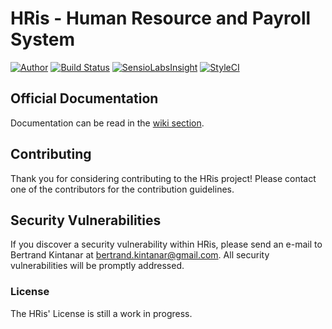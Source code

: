 # HRis - Human Resource and Payroll System

[![Author](https://img.shields.io/badge/author-@bkintanar-blue.svg?style=flat-square)](https://twitter.com/bkintanar) [![Build Status](https://img.shields.io/travis/bkintanar/HRis/api/develop.svg?style=flat-square)](https://travis-ci.org/bkintanar/HRis) [![SensioLabsInsight](https://img.shields.io/sensiolabs/i/76b2c9fd-06e0-4fbc-a325-f76eab8cfb34.svg?style=flat-square)](https://insight.sensiolabs.com/projects/76b2c9fd-06e0-4fbc-a325-f76eab8cfb34) [![StyleCI](https://styleci.io/repos/29657205/shield)](https://styleci.io/repos/29657205)

## Official Documentation

Documentation can be read in the [wiki section](https://github.com/bkintanar/HRis/wiki).

## Contributing

Thank you for considering contributing to the HRis project! Please contact one of the contributors for the contribution guidelines.

## Security Vulnerabilities

If you discover a security vulnerability within HRis, please send an e-mail to Bertrand Kintanar at bertrand.kintanar@gmail.com. All security vulnerabilities will be promptly addressed.

### License

The HRis' License is still a work in progress.

